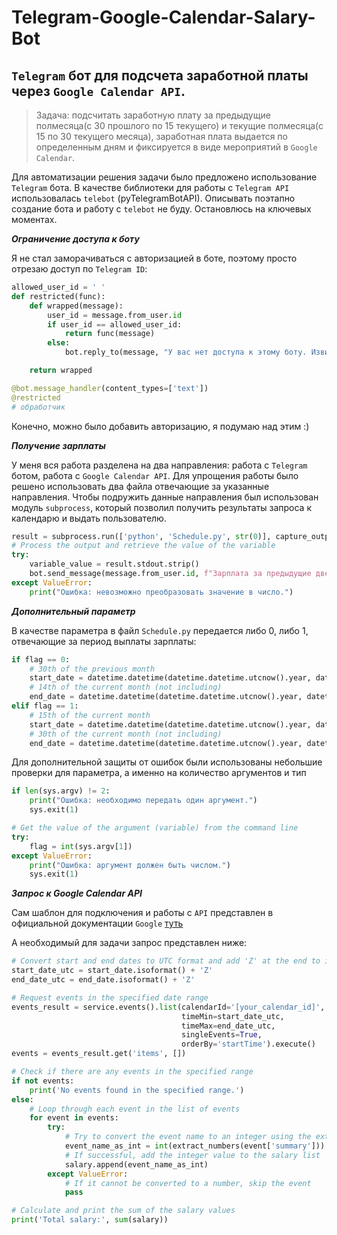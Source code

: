 # Telegram-Google-Calendar-Salary-Bot

## `Telegram` бот для подсчета заработной платы через `Google Calendar API`.

> Задача: подсчитать заработную плату за предыдущие полмесяца(с 30 прошлого по 15 текущего) и текущие полмесяца(с 15 по 30 текущего месяца), заработная плата выдается по определенным дням и фиксируется в виде мероприятий в `Google Calendar`.

Для автоматизации решения задачи было предложено использование `Telegram` бота. В качестве библиотеки для работы с `Telegram API` использовалась `telebot` (pyTelegramBotAPI). Описывать поэтапно создание бота и работу с `telebot` не буду. Остановлюсь на ключевых моментах.

***Ограничение доступа к боту***

Я не стал заморачиваться с авторизацией в боте, поэтому просто отрезаю доступ по `Telegram ID`:
```python
allowed_user_id = ' '
def restricted(func):
    def wrapped(message):
        user_id = message.from_user.id
        if user_id == allowed_user_id:
            return func(message)
        else:
            bot.reply_to(message, "У вас нет доступа к этому боту. Извините.")

    return wrapped

@bot.message_handler(content_types=['text'])
@restricted
# обработчик
```
Конечно, можно было добавить авторизацию, я подумаю над этим :)

***Получение зарплаты***

У меня вся работа разделена на два направления: работа с `Telegram` ботом, работа с `Google Calendar API`. Для упрощения работы было решено использовать два файла отвечающие за указанные направления. Чтобы подружить данные направления был использован модуль `subprocess`, который позволил получить результаты запроса к календарю и выдать пользователю.

```python
result = subprocess.run(['python', 'Schedule.py', str(0)], capture_output=True, text=True)
# Process the output and retrieve the value of the variable
try:
    variable_value = result.stdout.strip()
    bot.send_message(message.from_user.id, f"Зарплата за предыдущие две недели была в размере {variable_value}₽")
except ValueError:
    print("Ошибка: невозможно преобразовать значение в число.")
```

***Дополнительный параметр***

В качестве параметра в файл `Schedule.py` передается либо 0, либо 1, отвечающие за период выплаты зарплаты:

```python
if flag == 0:
    # 30th of the previous month
    start_date = datetime.datetime(datetime.datetime.utcnow().year, datetime.datetime.utcnow().month - 1, 30)
    # 14th of the current month (not including)
    end_date = datetime.datetime(datetime.datetime.utcnow().year, datetime.datetime.utcnow().month, 15)
elif flag == 1:
    # 15th of the current month
    start_date = datetime.datetime(datetime.datetime.utcnow().year, datetime.datetime.utcnow().month, 15)
    # 30th of the current month (not including)
    end_date = datetime.datetime(datetime.datetime.utcnow().year, datetime.datetime.utcnow().month, 30)
```
Для дополнительной защиты от ошибок были использованы небольшие проверки для параметра, а именно на количество аргументов и тип

```python
if len(sys.argv) != 2:
    print("Ошибка: необходимо передать один аргумент.")
    sys.exit(1)

# Get the value of the argument (variable) from the command line
try:
    flag = int(sys.argv[1])
except ValueError:
    print("Ошибка: аргумент должен быть числом.")
    sys.exit(1)
```

***Запрос к Google Calendar API***

Сам шаблон для подключения и работы с `API` представлен в официальной документации `Google` [туть](https://developers.google.com/calendar/api/quickstart/python?hl=ru)


А необходимый для задачи запрос представлен ниже:
```Python
# Convert start and end dates to UTC format and add 'Z' at the end to indicate UTC time
start_date_utc = start_date.isoformat() + 'Z'
end_date_utc = end_date.isoformat() + 'Z'

# Request events in the specified date range
events_result = service.events().list(calendarId='[your_calendar_id]',
                                      timeMin=start_date_utc,
                                      timeMax=end_date_utc,
                                      singleEvents=True,
                                      orderBy='startTime').execute()
events = events_result.get('items', [])

# Check if there are any events in the specified range
if not events:
    print('No events found in the specified range.')
else:
    # Loop through each event in the list of events
    for event in events:
        try:
            # Try to convert the event name to an integer using the extract_numbers function
            event_name_as_int = int(extract_numbers(event['summary']))
            # If successful, add the integer value to the salary list
            salary.append(event_name_as_int)
        except ValueError:
            # If it cannot be converted to a number, skip the event
            pass

# Calculate and print the sum of the salary values
print('Total salary:', sum(salary))
```

